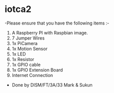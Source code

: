 # iotca2

-Please ensure that you have the following items :-
1) A Raspberry PI with Raspbian image.
2) 7 Jumper Wires
3) 1x PiCamera
4) 1x Motion Sensor
5) 1x LED
6) 1x Resistor
7) 1x GPIO cable
8) 1x GPIO Extension Board
9) Internet Connection

- Done by DISM/FT/3A/33 Mark & Sukun 
